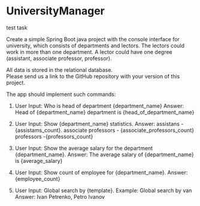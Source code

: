 # UniversityManager
test task

Create a simple Spring Boot java project with the console interface for university, which consists of departments and lectors. The lectors could work in more than one department. A lector could have one degree (assistant, associate professor, professor).

All data is stored in the relational database.  
Please send us a link to the GitHub repository with your version of this project.

The app should implement such commands:

1. User Input: Who is head of department {department_name}
        Answer: Head of {department_name} department is {head_of_department_name}

2. User Input: Show {department_name} statistics.
        Answer: assistans - {assistams_count}. 
                associate professors - {associate_professors_count}
                professors -{professors_count}

3. User Input: Show the average salary for the department {department_name}.
        Answer: The average salary of {department_name} is {average_salary}

4. User Input: Show count of employee for {department_name}.
        Answer: {employee_count}

5. User Input: Global search by {template}.
        Example: Global search by van
        Answer: Ivan Petrenko, Petro Ivanov

